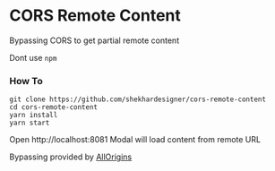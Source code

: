 # CORS Remote Content
Bypassing CORS to get partial remote content

Dont use `npm`

### How To

```
git clone https://github.com/shekhardesigner/cors-remote-content
cd cors-remote-content
yarn install
yarn start
```

Open http://localhost:8081
Modal will load content from remote URL

Bypassing provided by [AllOrigins](https://github.com/gnuns/allorigins)